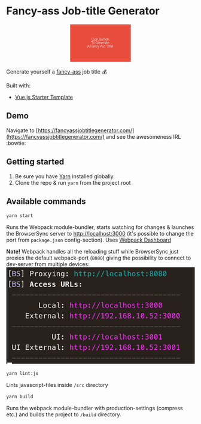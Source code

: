 # Fancy-ass Job-title Generator

<p align="center">
  <img src="src/assets/images/logo.png" height="100" />
</p>

Generate yourself a [fancy-ass](https://fancyassjobtitlegenerator.com/) job title :moneybag:

Built with:
* [Vue.js Starter Template](https://github.com/villeristi/vue.js-starter-template)

## Demo
Navigate to [https://fancyassjobtitlegenerator.com/](https://fancyassjobtitlegenerator.com/) and see the awesomeness IRL :bowtie:

## Getting started

1. Be sure you have [Yarn](https://yarnpkg.com/en/docs/install) installed globally.
2. Clone the repo & run `yarn` from the project root

## Available commands

```sh
yarn start
```

Runs the Webpack module-bundler, starts watching for changes & launches the BrowserSync server to [http://localhost:3000](http://localhost:3000) (it's possible to change the port from `package.json` config-section). Uses [Webpack Dashboard](https://github.com/FormidableLabs/webpack-dashboard)

**Note!** Webpack handles all the reloading stuff while BrowserSync just proxies the default webpack-port (`8080`) giving the possibility to connect to dev-server from multiple devices:
![BrowserSync](.github/browsersync.png)


```sh
yarn lint:js
```

Lints javascript-files inside `/src` directory

```sh
yarn build
```

Runs the webpack module-bundler with production-settings (compress etc.) and builds the project to `/build` directory.
